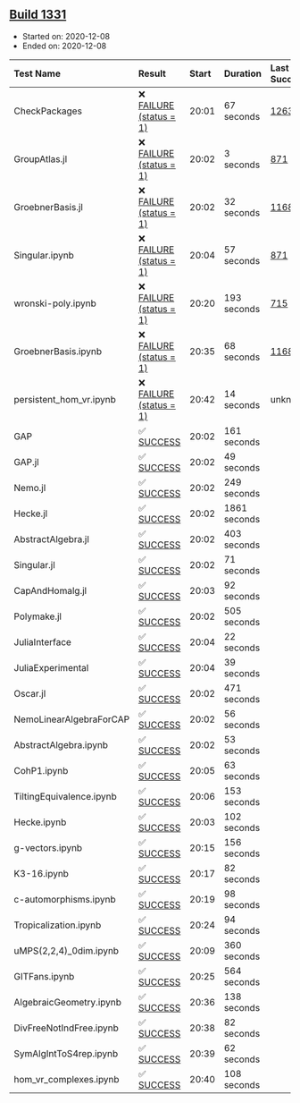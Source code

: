 ## [Build 1331](https://oscarci.mathematik.uni-kl.de/job/oscar-stable/1331/)

* Started on: 2020-12-08
* Ended on: 2020-12-08

| Test Name    | Result | Start | Duration | Last Success | First Failure |
|:-------------|:-------|:------|:---------|:-------------|:--------------|
| CheckPackages | ❌ [FAILURE (status = 1)](https://oscarci.mathematik.uni-kl.de/job/oscar-stable/1331/artifact/logs/build-1331/CheckPackages.log) | 20:01 | 67 seconds | [1263](https://oscarci.mathematik.uni-kl.de/job/oscar-stable/1263/) | [1264](https://oscarci.mathematik.uni-kl.de/job/oscar-stable/1264/) |
| GroupAtlas.jl | ❌ [FAILURE (status = 1)](https://oscarci.mathematik.uni-kl.de/job/oscar-stable/1331/artifact/logs/build-1331/GroupAtlas.jl.log) | 20:02 | 3 seconds | [871](https://oscarci.mathematik.uni-kl.de/job/oscar-stable/871/) | [872](https://oscarci.mathematik.uni-kl.de/job/oscar-stable/872/) |
| GroebnerBasis.jl | ❌ [FAILURE (status = 1)](https://oscarci.mathematik.uni-kl.de/job/oscar-stable/1331/artifact/logs/build-1331/GroebnerBasis.jl.log) | 20:02 | 32 seconds | [1168](https://oscarci.mathematik.uni-kl.de/job/oscar-stable/1168/) | [1169](https://oscarci.mathematik.uni-kl.de/job/oscar-stable/1169/) |
| Singular.ipynb | ❌ [FAILURE (status = 1)](https://oscarci.mathematik.uni-kl.de/job/oscar-stable/1331/artifact/logs/build-1331/Singular.ipynb.log) | 20:04 | 57 seconds | [871](https://oscarci.mathematik.uni-kl.de/job/oscar-stable/871/) | [872](https://oscarci.mathematik.uni-kl.de/job/oscar-stable/872/) |
| wronski-poly.ipynb | ❌ [FAILURE (status = 1)](https://oscarci.mathematik.uni-kl.de/job/oscar-stable/1331/artifact/logs/build-1331/wronski-poly.ipynb.log) | 20:20 | 193 seconds | [715](https://oscarci.mathematik.uni-kl.de/job/oscar-stable/715/) | [716](https://oscarci.mathematik.uni-kl.de/job/oscar-stable/716/) |
| GroebnerBasis.ipynb | ❌ [FAILURE (status = 1)](https://oscarci.mathematik.uni-kl.de/job/oscar-stable/1331/artifact/logs/build-1331/GroebnerBasis.ipynb.log) | 20:35 | 68 seconds | [1168](https://oscarci.mathematik.uni-kl.de/job/oscar-stable/1168/) | [1169](https://oscarci.mathematik.uni-kl.de/job/oscar-stable/1169/) |
| persistent_hom_vr.ipynb | ❌ [FAILURE (status = 1)](https://oscarci.mathematik.uni-kl.de/job/oscar-stable/1331/artifact/logs/build-1331/persistent_hom_vr.ipynb.log) | 20:42 | 14 seconds | unknown | unknown |
| GAP | ✅ [SUCCESS](https://oscarci.mathematik.uni-kl.de/job/oscar-stable/1331/artifact/logs/build-1331/GAP.log) | 20:02 | 161 seconds |  |  |
| GAP.jl | ✅ [SUCCESS](https://oscarci.mathematik.uni-kl.de/job/oscar-stable/1331/artifact/logs/build-1331/GAP.jl.log) | 20:02 | 49 seconds |  |  |
| Nemo.jl | ✅ [SUCCESS](https://oscarci.mathematik.uni-kl.de/job/oscar-stable/1331/artifact/logs/build-1331/Nemo.jl.log) | 20:02 | 249 seconds |  |  |
| Hecke.jl | ✅ [SUCCESS](https://oscarci.mathematik.uni-kl.de/job/oscar-stable/1331/artifact/logs/build-1331/Hecke.jl.log) | 20:02 | 1861 seconds |  |  |
| AbstractAlgebra.jl | ✅ [SUCCESS](https://oscarci.mathematik.uni-kl.de/job/oscar-stable/1331/artifact/logs/build-1331/AbstractAlgebra.jl.log) | 20:02 | 403 seconds |  |  |
| Singular.jl | ✅ [SUCCESS](https://oscarci.mathematik.uni-kl.de/job/oscar-stable/1331/artifact/logs/build-1331/Singular.jl.log) | 20:02 | 71 seconds |  |  |
| CapAndHomalg.jl | ✅ [SUCCESS](https://oscarci.mathematik.uni-kl.de/job/oscar-stable/1331/artifact/logs/build-1331/CapAndHomalg.jl.log) | 20:03 | 92 seconds |  |  |
| Polymake.jl | ✅ [SUCCESS](https://oscarci.mathematik.uni-kl.de/job/oscar-stable/1331/artifact/logs/build-1331/Polymake.jl.log) | 20:02 | 505 seconds |  |  |
| JuliaInterface | ✅ [SUCCESS](https://oscarci.mathematik.uni-kl.de/job/oscar-stable/1331/artifact/logs/build-1331/JuliaInterface.log) | 20:04 | 22 seconds |  |  |
| JuliaExperimental | ✅ [SUCCESS](https://oscarci.mathematik.uni-kl.de/job/oscar-stable/1331/artifact/logs/build-1331/JuliaExperimental.log) | 20:04 | 39 seconds |  |  |
| Oscar.jl | ✅ [SUCCESS](https://oscarci.mathematik.uni-kl.de/job/oscar-stable/1331/artifact/logs/build-1331/Oscar.jl.log) | 20:02 | 471 seconds |  |  |
| NemoLinearAlgebraForCAP | ✅ [SUCCESS](https://oscarci.mathematik.uni-kl.de/job/oscar-stable/1331/artifact/logs/build-1331/NemoLinearAlgebraForCAP.log) | 20:02 | 56 seconds |  |  |
| AbstractAlgebra.ipynb | ✅ [SUCCESS](https://oscarci.mathematik.uni-kl.de/job/oscar-stable/1331/artifact/logs/build-1331/AbstractAlgebra.ipynb.log) | 20:02 | 53 seconds |  |  |
| CohP1.ipynb | ✅ [SUCCESS](https://oscarci.mathematik.uni-kl.de/job/oscar-stable/1331/artifact/logs/build-1331/CohP1.ipynb.log) | 20:05 | 63 seconds |  |  |
| TiltingEquivalence.ipynb | ✅ [SUCCESS](https://oscarci.mathematik.uni-kl.de/job/oscar-stable/1331/artifact/logs/build-1331/TiltingEquivalence.ipynb.log) | 20:06 | 153 seconds |  |  |
| Hecke.ipynb | ✅ [SUCCESS](https://oscarci.mathematik.uni-kl.de/job/oscar-stable/1331/artifact/logs/build-1331/Hecke.ipynb.log) | 20:03 | 102 seconds |  |  |
| g-vectors.ipynb | ✅ [SUCCESS](https://oscarci.mathematik.uni-kl.de/job/oscar-stable/1331/artifact/logs/build-1331/g-vectors.ipynb.log) | 20:15 | 156 seconds |  |  |
| K3-16.ipynb | ✅ [SUCCESS](https://oscarci.mathematik.uni-kl.de/job/oscar-stable/1331/artifact/logs/build-1331/K3-16.ipynb.log) | 20:17 | 82 seconds |  |  |
| c-automorphisms.ipynb | ✅ [SUCCESS](https://oscarci.mathematik.uni-kl.de/job/oscar-stable/1331/artifact/logs/build-1331/c-automorphisms.ipynb.log) | 20:19 | 98 seconds |  |  |
| Tropicalization.ipynb | ✅ [SUCCESS](https://oscarci.mathematik.uni-kl.de/job/oscar-stable/1331/artifact/logs/build-1331/Tropicalization.ipynb.log) | 20:24 | 94 seconds |  |  |
| uMPS(2,2,4)_0dim.ipynb | ✅ [SUCCESS](https://oscarci.mathematik.uni-kl.de/job/oscar-stable/1331/artifact/logs/build-1331/uMPS-2-2-4-_0dim.ipynb.log) | 20:09 | 360 seconds |  |  |
| GITFans.ipynb | ✅ [SUCCESS](https://oscarci.mathematik.uni-kl.de/job/oscar-stable/1331/artifact/logs/build-1331/GITFans.ipynb.log) | 20:25 | 564 seconds |  |  |
| AlgebraicGeometry.ipynb | ✅ [SUCCESS](https://oscarci.mathematik.uni-kl.de/job/oscar-stable/1331/artifact/logs/build-1331/AlgebraicGeometry.ipynb.log) | 20:36 | 138 seconds |  |  |
| DivFreeNotIndFree.ipynb | ✅ [SUCCESS](https://oscarci.mathematik.uni-kl.de/job/oscar-stable/1331/artifact/logs/build-1331/DivFreeNotIndFree.ipynb.log) | 20:38 | 82 seconds |  |  |
| SymAlgIntToS4rep.ipynb | ✅ [SUCCESS](https://oscarci.mathematik.uni-kl.de/job/oscar-stable/1331/artifact/logs/build-1331/SymAlgIntToS4rep.ipynb.log) | 20:39 | 62 seconds |  |  |
| hom_vr_complexes.ipynb | ✅ [SUCCESS](https://oscarci.mathematik.uni-kl.de/job/oscar-stable/1331/artifact/logs/build-1331/hom_vr_complexes.ipynb.log) | 20:40 | 108 seconds |  |  |
